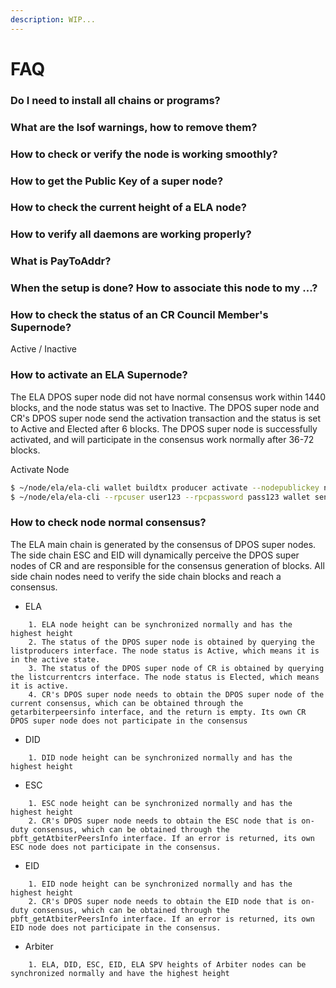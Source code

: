 ```yaml
---
description: WIP...
---
```


# FAQ

### Do I need to install all chains or programs?

### What are the lsof warnings, how to remove them?

### How to check or verify the node is working smoothly?

### How to get the Public Key of a super node?

### How to check the current height of a ELA node?

### How to verify all daemons are working properly?

### What is PayToAddr?

### When the setup is done? How to associate this node to my ...?

### How to check the status of an CR Council Member's Supernode?

Active / Inactive

### How to activate an ELA Supernode?

The ELA DPOS super node did not have normal consensus work within 1440 blocks, and the node status was set to Inactive. The DPOS super node and CR's DPOS super node send the activation transaction and the status is set to Active and Elected after 6 blocks. The DPOS super node is successfully activated, and will participate in the consensus work normally after 36-72 blocks.

Activate Node

```bash
$ ~/node/ela/ela-cli wallet buildtx producer activate --nodepublickey nodepublickey
$ ~/node/ela/ela-cli --rpcuser user123 --rpcpassword pass123 wallet sendtx -f ready_to_send.txn
```

### How to check node normal consensus?

The ELA main chain is generated by the consensus of DPOS super nodes. The side chain ESC and EID will dynamically perceive the DPOS super nodes of CR and are responsible for the consensus generation of blocks. All side chain nodes need to verify the side chain blocks and reach a consensus.

* ELA

```
    1. ELA node height can be synchronized normally and has the highest height
    2. The status of the DPOS super node is obtained by querying the listproducers interface. The node status is Active, which means it is in the active state.
    3. The status of the DPOS super node of CR is obtained by querying the listcurrentcrs interface. The node status is Elected, which means it is active.
    4. CR's DPOS super node needs to obtain the DPOS super node of the current consensus, which can be obtained through the getarbiterpeersinfo interface, and the return is empty. Its own CR DPOS super node does not participate in the consensus
```

* DID

```
    1. DID node height can be synchronized normally and has the highest height
```

* ESC

```
    1. ESC node height can be synchronized normally and has the highest height
    2. CR's DPOS super node needs to obtain the ESC node that is on-duty consensus, which can be obtained through the pbft_getAtbiterPeersInfo interface. If an error is returned, its own ESC node does not participate in the consensus.
```

* EID

```
    1. EID node height can be synchronized normally and has the highest height
    2. CR's DPOS super node needs to obtain the EID node that is on-duty consensus, which can be obtained through the pbft_getAtbiterPeersInfo interface. If an error is returned, its own EID node does not participate in the consensus.
```

* Arbiter

```
    1. ELA, DID, ESC, EID, ELA SPV heights of Arbiter nodes can be synchronized normally and have the highest height
```

